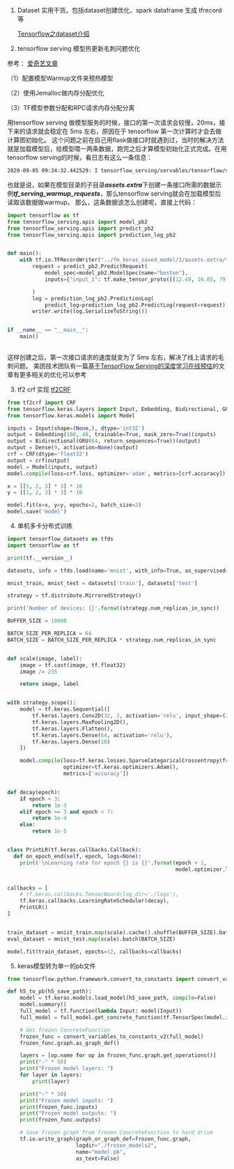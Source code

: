 1. Dataset 实用干货。包括dataset创建优化、spark dataframe 生成 tfrecord等

   [Tensorflow之dataset介绍](https://zhuanlan.zhihu.com/p/138099468)

2. tensorflow serving 模型热更新毛刺问题优化

参考： [爱奇艺文章](https://mp.weixin.qq.com/s/DkCGusznH8F8p39oRLuNBQ)

（1）配置模型Warmup文件来预热模型

（2）使用Jemalloc做内存分配优化

（3）TF模型参数分配和RPC请求内存分配分离

用tensorflow serving 做模型服务的时候，接口的第一次请求会较慢，20ms，接下来的请求就会稳定在 5ms 左右，原因在于 tensorflow 第一次计算时才会去做计算图初始化。
这个问题之前在自己用flask做接口时就遇到过，当时的解决方法就是加载模型后，给模型喂一两条数据，跑完之后才算模型初始化正式完成。在用tensorflow serving的时候，看日志有这么一条信息：
```bash
2020-09-05 09:34:32.442529: I tensorflow_serving/servables/tensorflow/saved_model_warmup.cc:105] No warmup data file found at /models/boston/1/assets.extra/tf_serving_warmup_requests
```
也就是说，如果在模型目录的子目录***assets.extra***下创建一条接口所需的数据示例***tf_serving_warmup_requests***，那么tensorflow serving就会在加载模型后读取该数据做warmup。
那么，这条数据该怎么创建呢，直接上代码：
```python
import tensorflow as tf
from tensorflow_serving.apis import model_pb2
from tensorflow_serving.apis import predict_pb2
from tensorflow_serving.apis import prediction_log_pb2


def main():
    with tf.io.TFRecordWriter("../fm_keras_saved_model/1/assets.extra/tf_serving_warmup_requests") as writer:
        request = predict_pb2.PredictRequest(
            model_spec=model_pb2.ModelSpec(name="boston"),
            inputs={"input_1": tf.make_tensor_proto([[12.49, 16.85, 79.19, 481.6, 0.08511, 0.03834, 0.004473, 0.006423, 0.1215, 0.05673, 0.1716, 0.7151, 1.047, 12.69, 0.004928, 0.003012, 0.00262, 0.00339, 0.01393, 0.001344, 13.34, 19.71, 84.48, 544.2, 0.1104, 0.04953, 0.01938, 0.02784, 0.1917, 0.06174]])}

        )
        log = prediction_log_pb2.PredictionLog(
            predict_log=prediction_log_pb2.PredictLog(request=request))
        writer.write(log.SerializeToString())


if __name__ == "__main__":
    main()
    
```
这样创建之后，第一次接口请求的速度就变为了 5ms 左右，解决了线上请求的毛刺问题。
美团技术团队有一篇[基于TensorFlow Serving的深度学习在线预估](https://tech.meituan.com/2018/10/11/tfserving-improve.html)的文章有更多相关的优化可以参考

3. tf2 crf 实现
[tf2CRF](https://github.com/xuxingya/tf2crf)
```python
from tf2crf import CRF
from tensorflow.keras.layers import Input, Embedding, Bidirectional, GRU, Dense
from tensorflow.keras.models import Model

inputs = Input(shape=(None,), dtype='int32')
output = Embedding(100, 40, trainable=True, mask_zero=True)(inputs)
output = Bidirectional(GRU(64, return_sequences=True))(output)
output = Dense(9, activation=None)(output)
crf = CRF(dtype='float32')
output = crf(output)
model = Model(inputs, output)
model.compile(loss=crf.loss, optimizer='adam', metrics=[crf.accuracy])

x = [[5, 2, 3] * 3] * 10
y = [[1, 2, 3] * 3] * 10

model.fit(x=x, y=y, epochs=2, batch_size=2)
model.save('model')
```

4. 单机多卡分布式训练
```python
import tensorflow_datasets as tfds
import tensorflow as tf

print(tf.__version__)

datasets, info = tfds.load(name='mnist', with_info=True, as_supervised=True)

mnist_train, mnist_test = datasets['train'], datasets['test']

strategy = tf.distribute.MirroredStrategy()

print('Number of devices: {}'.format(strategy.num_replicas_in_sync))

BUFFER_SIZE = 10000

BATCH_SIZE_PER_REPLICA = 64
BATCH_SIZE = BATCH_SIZE_PER_REPLICA * strategy.num_replicas_in_sync


def scale(image, label):
    image = tf.cast(image, tf.float32)
    image /= 255

    return image, label


with strategy.scope():
    model = tf.keras.Sequential([
        tf.keras.layers.Conv2D(32, 3, activation='relu', input_shape=(28, 28, 1)),
        tf.keras.layers.MaxPooling2D(),
        tf.keras.layers.Flatten(),
        tf.keras.layers.Dense(64, activation='relu'),
        tf.keras.layers.Dense(10)
    ])

    model.compile(loss=tf.keras.losses.SparseCategoricalCrossentropy(from_logits=True),
                  optimizer=tf.keras.optimizers.Adam(),
                  metrics=['accuracy'])


def decay(epoch):
    if epoch < 3:
        return 1e-3
    elif epoch >= 3 and epoch < 7:
        return 1e-4
    else:
        return 1e-5


class PrintLR(tf.keras.callbacks.Callback):
  def on_epoch_end(self, epoch, logs=None):
    print('\nLearning rate for epoch {} is {}'.format(epoch + 1,
                                                      model.optimizer.lr.numpy()))


callbacks = [
    # tf.keras.callbacks.TensorBoard(log_dir='./logs'),
    tf.keras.callbacks.LearningRateScheduler(decay),
    PrintLR()
]


train_dataset = mnist_train.map(scale).cache().shuffle(BUFFER_SIZE).batch(BATCH_SIZE)
eval_dataset = mnist_test.map(scale).batch(BATCH_SIZE)

model.fit(train_dataset, epochs=12, callbacks=callbacks)

```

5. keras模型转为单一的pb文件
```python
from tensorflow.python.framework.convert_to_constants import convert_variables_to_constants_v2

def h5_to_pb(h5_save_path):
    model = tf.keras.models.load_model(h5_save_path, compile=False)
    model.summary()
    full_model = tf.function(lambda Input: model(Input))
    full_model = full_model.get_concrete_function(tf.TensorSpec(model.inputs[0].shape, model.inputs[0].dtype))

    # Get frozen ConcreteFunction
    frozen_func = convert_variables_to_constants_v2(full_model)
    frozen_func.graph.as_graph_def()

    layers = [op.name for op in frozen_func.graph.get_operations()]
    print("-" * 50)
    print("Frozen model layers: ")
    for layer in layers:
        print(layer)

    print("-" * 50)
    print("Frozen model inputs: ")
    print(frozen_func.inputs)
    print("Frozen model outputs: ")
    print(frozen_func.outputs)

    # Save frozen graph from frozen ConcreteFunction to hard drive
    tf.io.write_graph(graph_or_graph_def=frozen_func.graph,
                      logdir="./frozen_models2",
                      name="model.pb",
                      as_text=False)
```
